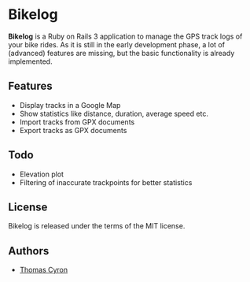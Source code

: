 Bikelog
=======

**Bikelog** is a Ruby on Rails 3 application to manage the GPS track
logs of your bike rides.  As it is still in the early development phase,
a lot of (advanced) features are missing, but the basic functionality
is already implemented.


Features
--------

* Display tracks in a Google Map
* Show statistics like distance, duration, average speed etc.
* Import tracks from GPX documents
* Export tracks as GPX documents


Todo
----

* Elevation plot
* Filtering of inaccurate trackpoints for better statistics


License
-------

Bikelog is released under the terms of the MIT license.


Authors
-------

* [Thomas Cyron](http://thcyron.de/)
